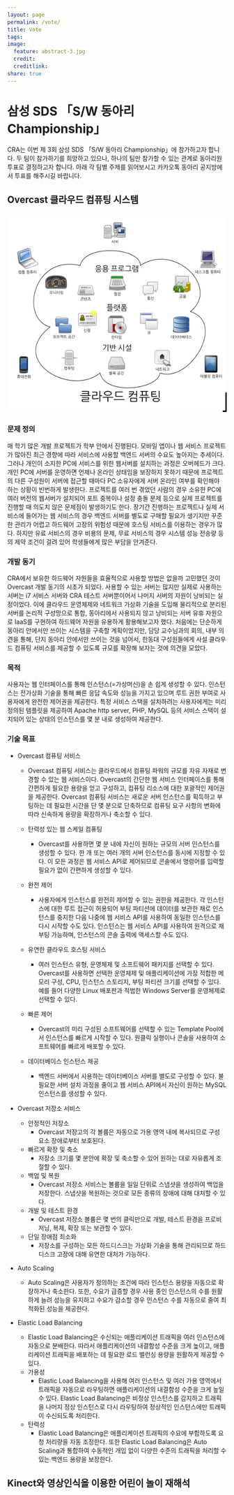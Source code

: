 ```yaml
---
layout: page
permalink: /vote/
title: Vote
tags:
image:
  feature: abstract-3.jpg
  credit:
  creditlink:
share: true
---
```


# 삼성 SDS 「S/W 동아리 Championship」

CRA는 이번 제 3회 삼성 SDS 「S/W 동아리 Championship」에 참가하고자 합니다. 두 팀이 참가하기를 희망하고 있으나, 하나의 팀만 참가할 수 있는 관계로 동아리원 투표로 결정하고자 합니다. 아래 각 팀별 주제를 읽어보시고 카카오톡 동아리 공지방에서 투표를 해주시길 바랍니다.

## Overcast 클라우드 컴퓨팅 시스템

![Alt text](/images/overcast-1.png)

### 문제 정의

매 학기 많은 개발 프로젝트가 학부 안에서 진행된다. 모바일 앱이나 웹 서비스 프로젝트가 많아진 최근 경향에 따라 서비스에 사용할 백엔드 서버의 수요도 높아지는 추세이다. 그러나 개인이 소지한 PC에 서비스를 위한 웹서버를 설치하는 과정은 오버헤드가 크다. 개인 PC에 서버를 운영하면 언제나 온라인 상태임을 보장하지 못하기 때문에 프로젝트의 다른 구성원이 서버에 접근할 때마다 PC 소유자에게 서버 온라인 여부를 확인해야 하는 상황이 빈번하게 발생한다. 프로젝트를 여러 번 겪었던 사람의 경우 소유한 PC에 여러 버전의 웹서버가 설치되어 포트 중복이나 설정 충돌 문제 등으로 실제 프로젝트를 진행할 때 의도치 않은 문제점이 발생하기도 한다. 장기간 진행하는 프로젝트나 실제 서비스에 들어가는 웹 서비스의 경우 백엔드 서버를 별도로 구매할 필요가 생기지만 꾸준한 관리가 어렵고 하드웨어 고장의 위험성 때문에 호스팅 서비스를 이용하는 경우가 많다. 하지만 유료 서비스의 경우 비용의 문제, 무료 서비스의 경우 시스템 성능 전송량 등의 제약 조건이 걸려 있어 학생들에게 많은 부담을 안겨준다.

### 개발 동기

CRA에서 보유한 하드웨어 자원들을 효율적으로 사용할 방법은 없을까 고민했던 것이 Overcast 개발 동기의 시초가 되었다. 사용할 수 있는 서버는 많지만 실제로 사용하는 서버는 i7 서비스 서버와 CRA 테스트 서버뿐이어서 나머지 서버의 자원이 낭비되는 실정이었다. 이에 클라우드 운영체제와 네트워크 가상화 기술을 도입해 물리적으로 분리된 서버를 논리적 구성망으로 통합, 동아리에서 사용되지 않고 낭비되는 서버 유휴 자원으로 IaaS를 구현하여 하드웨어 자원을 유용하게 활용해보고자 했다.
처음에는 단순하게 동아리 안에서만 쓰이는 시스템을 구축할 계획이었지만, 담당 교수님과의 회의, 내부 의견을 통해, 단지 동아리 안에서만 쓰이는 것을 넘어서, 한동대 구성원들에게 사설 클라우드 컴퓨팅 서비스를 제공할 수 있도록 규모를 확장해 보자는 것에 의견을 모았다.

### 목적

사용자는 웹 인터페이스를 통해 인스턴스(=가상머신)을 손 쉽게 생성할 수 있다. 인스턴스는 전가상화 기술을 통해 빠른 응답 속도와 성능을 가지고 있으며 루트 권한 부여로 사용자에게 완전한 제어권을 제공한다. 특정 서비스 스택을 설치하려는 사용자에게는 미리 정의된 템플릿을 제공하여 Apache http server, PHP, MySQL 등의 서비스 스택이 설치되어 있는 상태의 인스턴스를 몇 분 내로 생성하여 제공한다. 

### 기술 목표

* Overcast 컴퓨팅 서비스
  - Overcast 컴퓨팅 서비스는 클라우드에서 컴퓨팅 파워의 규모를 자유 자재로 변경할 수 있는 웹 서비스이다. Overcast의 간단한 웹 서비스 인터페이스를 통해 간편하게 필요한 용량을 얻고 구성하고, 컴퓨팅 리소스에 대한 포괄적인 제어권을 제공한다. Overcast 컴퓨팅 서비스는 새로운 서버 인스턴스를 획득하고 부팅하는 데 필요한 시간을 단 몇 분으로 단축하므로 컴퓨팅 요구 사항의 변화에 따라 신속하게 용량을 확장하거나 축소할 수 있다.

  * 탄력성 있는 웹 스케일 컴퓨팅
    - Overcast를 사용하면 몇 분 내에 자신이 원하는 규모의 서버 인스턴스를 생성할 수 있다. 한 개 또는 여러 개의 서버 인스턴스를 동시에 지정할 수 있다. 이 모든 과정은 웹 서비스 API로 제어되므로 콘솔에서 명령어를 입력할 필요가 없이 간편하게 생성할 수 있다.

  * 완전 제어
    - 사용자에게 인스턴스를 완전히 제어할 수 있는 권한을 제공한다. 각 인스턴스에 대한 루트 접근이 허용되어 부팅 파티션에 데이터를 보관한 채로 인스턴스를 중지한 다음 나중에 웹 서비스 API를 사용하여 동일한 인스턴스를 다시 시작할 수도 있다. 인스턴스는 웹 서비스 API를 사용하여 원격으로 재부팅 가능하며, 인스턴스의 콘솔 출력에 액세스할 수도 있다.

  * 유연한 클라우드 호스팅 서비스
    - 여러 인스턴스 유형, 운영체제 및 소프트웨어 패키지를 선택할 수 있다. Overcast를 사용하면 선택한 운영체제 및 애플리케이션에 가장 적합한 메모리 구성, CPU, 인스턴스 스토리지, 부팅 파티션 크기를 선택할 수 있다. 예를 들어 다양한 Linux 배포판과 적법한 Windows Server를 운영체제로 선택할 수 있다.

  * 빠른 제어
    - Overcast의 미리 구성된 소프트웨어를 선택할 수 있는 Template Pool에서 인스턴스를 빠르게 시작할 수 있다. 원클릭 실행이나 콘솔을 사용하여 소프트웨어를 빠르게 배포할 수 있다.

  * 데이터베이스 인스턴스 제공
    - 백엔드 서버에서 사용하는 데이터베이스 서버를 별도로 구성할 수 있다. 불필요한 서버 설치 과정을 줄이고 웹 서비스 API에서 자신이 원하는 MySQL 인스턴스를 생성할 수 있다.

* Overcast 저장소 서비스
  - 안정적인 저장소
    - Overcast 저장고의 각 볼륨은 자동으로 가용 영역 내에 복사되므로 구성 요소 장애로부터 보호된다.
  - 빠르게 확장 및 축소
    - 저장소 크기를 몇 분안에 확장 및 축소할 수 있어 원하는 대로 자유롭게 조절할 수 있다.
  - 백업 및 복원
    - Overcast 저장소 서비스는 볼륨을 일일 단위로 스냅샷을 생성하여 백업을 저장한다. 스냅샷을 복원하는 것으로 모든 종류의 장애에 대해 대처할 수 있다.
  - 개발 및 테스트 환경
    - Overcast 저장소 볼륨은 몇 번의 클릭만으로 개발, 테스트 환경을 프로비저닝, 복제, 확장 또는 보관할 수 있다. 
  - 단일 장애점 최소화
    - 저장소를 구성하는 모든 하드디스크는 가상화 기술을 통해 관리되므로 하드디스크 고장에 대해 유연한 대처가 가능하다.

* Auto Scaling
  - Auto Scaling은 사용자가 정의하는 조건에 따라 인스턴스 용량을 자동으로 확장하거나 축소한다. 또한, 수요가 급증할 경우 사용 중인 인스턴스의 수를 원활하게 늘려 성능을 유지하고 수요가 감소할 경우 인스턴스 수를 자동으로 줄여 최적화된 성능을 제공한다.

* Elastic Load Balancing
  - Elastic Load Balancing은 수신되는 애플리케이션 트래픽을 여러 인스턴스에 자동으로 분배한다. 따라서 애플리케이션의 내결함성 수준을 크게 높이고, 애플리케이션 트래픽을 배포하는 데 필요한 로드 밸런싱 용량을 원활하게 제공할 수 있다.
  - 가용성
    - Elastic Load Balancing을 사용해 여러 인스턴스 및 여러 가용 영역에서 트래픽을 자동으로 라우팅하면 애플리케이션의 내결함성 수준을 크게 높일 수 있다. Elastic Load Balancing은 비정상 인스턴스를 감지하고 트래픽을 나머지 정상 인스턴스로 다시 라우팅하여 정상적인 인스턴스에만 트래픽이 수신되도록 처리한다.
  - 탄력성
    - Elastic Load Balancing은 애플리케이션 트래픽의 수요에 부합하도록 요청 처리량을 자동 조정한다. 또한 Elastic Load Balancing은 Auto Scaling과 통합하여 수동적인 개입 없이 다양한 수준의 트래픽을 처리할 수 있는 백엔드 용량을 보장한다.

## Kinect와 영상인식을 이용한 어린이 놀이 재해석



